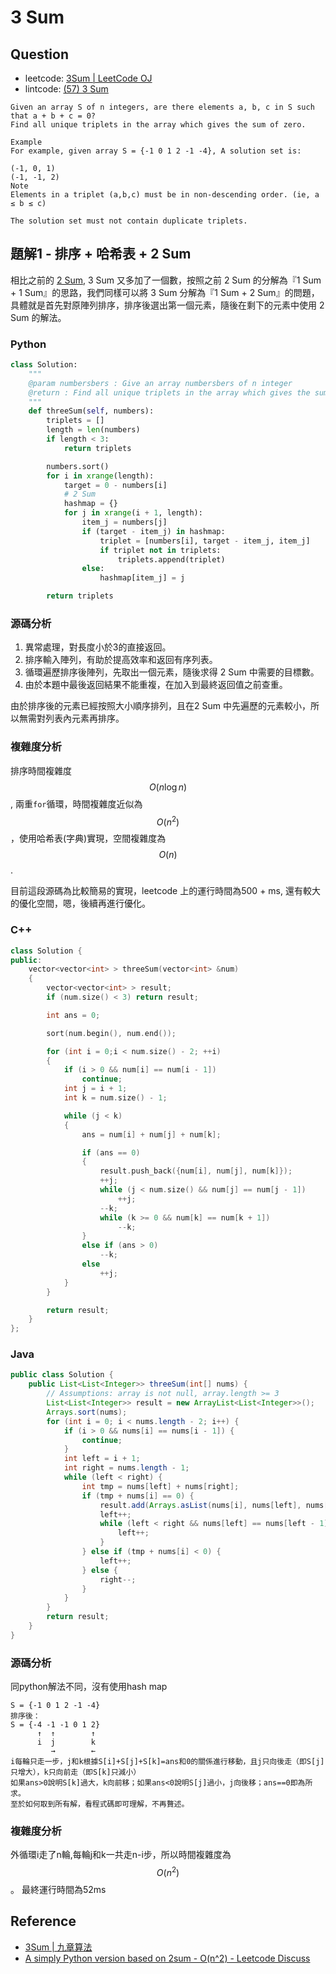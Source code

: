 # 3 Sum

## Question

* leetcode: [3Sum \| LeetCode OJ](https://leetcode.com/problems/3sum/)
* lintcode: [\(57\) 3 Sum](http://www.lintcode.com/en/problem/3-sum/)

```
Given an array S of n integers, are there elements a, b, c in S such that a + b + c = 0?
Find all unique triplets in the array which gives the sum of zero.

Example
For example, given array S = {-1 0 1 2 -1 -4}, A solution set is:

(-1, 0, 1)
(-1, -1, 2)
Note
Elements in a triplet (a,b,c) must be in non-descending order. (ie, a ≤ b ≤ c)

The solution set must not contain duplicate triplets.
```

## 題解1 - 排序 + 哈希表 + 2 Sum

相比之前的 [2 Sum](http://algorithm.yuanbin.zh-hans/integer_array/2_sum.html), 3 Sum 又多加了一個數，按照之前 2 Sum 的分解為『1 Sum + 1 Sum』的思路，我們同樣可以將 3 Sum 分解為『1 Sum + 2 Sum』的問題，具體就是首先對原陣列排序，排序後選出第一個元素，隨後在剩下的元素中使用 2 Sum 的解法。

### Python

```python
class Solution:
    """
    @param numbersbers : Give an array numbersbers of n integer
    @return : Find all unique triplets in the array which gives the sum of zero.
    """
    def threeSum(self, numbers):
        triplets = []
        length = len(numbers)
        if length < 3:
            return triplets

        numbers.sort()
        for i in xrange(length):
            target = 0 - numbers[i]
            # 2 Sum
            hashmap = {}
            for j in xrange(i + 1, length):
                item_j = numbers[j]
                if (target - item_j) in hashmap:
                    triplet = [numbers[i], target - item_j, item_j]
                    if triplet not in triplets:
                        triplets.append(triplet)
                else:
                    hashmap[item_j] = j

        return triplets
```

### 源碼分析

1. 異常處理，對長度小於3的直接返回。
2. 排序輸入陣列，有助於提高效率和返回有序列表。
3. 循環遍歷排序後陣列，先取出一個元素，隨後求得 2 Sum 中需要的目標數。
4. 由於本題中最後返回結果不能重複，在加入到最終返回值之前查重。

由於排序後的元素已經按照大小順序排列，且在2 Sum 中先遍歷的元素較小，所以無需對列表內元素再排序。

### 複雜度分析

排序時間複雜度 $$O(n \log n)$$, 兩重`for`循環，時間複雜度近似為 $$O(n^2)$$，使用哈希表\(字典\)實現，空間複雜度為 $$O(n)$$.

目前這段源碼為比較簡易的實現，leetcode 上的運行時間為500 + ms, 還有較大的優化空間，嗯，後續再進行優化。

### C++

```c++
class Solution {
public:
    vector<vector<int> > threeSum(vector<int> &num) 
    {
        vector<vector<int> > result;
        if (num.size() < 3) return result;

        int ans = 0;

        sort(num.begin(), num.end());

        for (int i = 0;i < num.size() - 2; ++i)
        {
            if (i > 0 && num[i] == num[i - 1])  
                continue;
            int j = i + 1;
            int k = num.size() - 1;

            while (j < k)
            {
                ans = num[i] + num[j] + num[k];

                if (ans == 0)
                {
                    result.push_back({num[i], num[j], num[k]});
                    ++j;
                    while (j < num.size() && num[j] == num[j - 1])
                        ++j;
                    --k;
                    while (k >= 0 && num[k] == num[k + 1])
                        --k;
                }
                else if (ans > 0) 
                    --k;
                else 
                    ++j;
            }
        }

        return result;
    }
};
```

### Java
```java
public class Solution {
    public List<List<Integer>> threeSum(int[] nums) {
        // Assumptions: array is not null, array.length >= 3
        List<List<Integer>> result = new ArrayList<List<Integer>>();
        Arrays.sort(nums);
        for (int i = 0; i < nums.length - 2; i++) {
            if (i > 0 && nums[i] == nums[i - 1]) {
                continue;
            }
            int left = i + 1;
            int right = nums.length - 1;
            while (left < right) {
                int tmp = nums[left] + nums[right];
                if (tmp + nums[i] == 0) {
                    result.add(Arrays.asList(nums[i], nums[left], nums[right]));
                    left++;
                    while (left < right && nums[left] == nums[left - 1]) {
                        left++;
                    }
                } else if (tmp + nums[i] < 0) {
                    left++;
                } else {
                    right--;
                }
            }
        }
        return result;
    }
}
```

### 源碼分析

同python解法不同，沒有使用hash map

```
S = {-1 0 1 2 -1 -4}
排序後：
S = {-4 -1 -1 0 1 2}
      ↑  ↑        ↑
      i  j        k
         →        ←
i每輪只走一步，j和k根據S[i]+S[j]+S[k]=ans和0的關係進行移動，且j只向後走（即S[j]只增大），k只向前走（即S[k]只減小）
如果ans>0說明S[k]過大，k向前移；如果ans<0說明S[j]過小，j向後移；ans==0即為所求。
至於如何取到所有解，看程式碼即可理解，不再贅述。
```

### 複雜度分析

外循環i走了n輪,每輪j和k一共走n-i步，所以時間複雜度為$$O(n^2)$$。
最終運行時間為52ms

## Reference

* [3Sum \| 九章算法](http://www.jiuzhang.com/solutions/3sum/)
* [A simply Python version based on 2sum - O\(n^2\) - Leetcode Discuss](https://leetcode.com/discuss/32455/a-simply-python-version-based-on-2sum-o-n-2)

